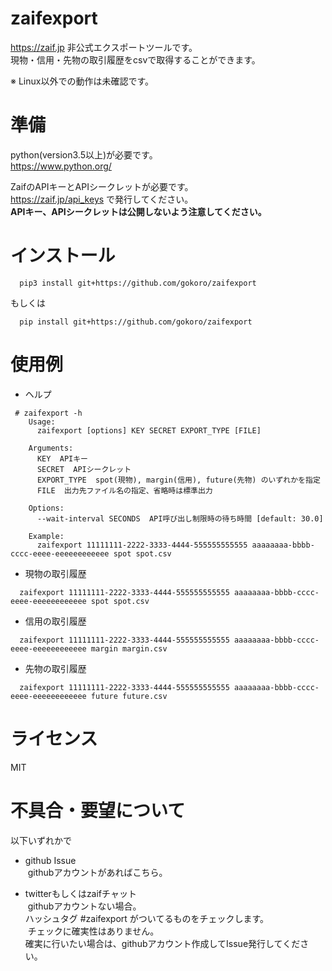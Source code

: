 # zaifexport

https://zaif.jp 非公式エクスポートツールです。  
現物・信用・先物の取引履歴をcsvで取得することができます。  

※ Linux以外での動作は未確認です。

# 準備

python(version3.5以上)が必要です。  
https://www.python.org/

ZaifのAPIキーとAPIシークレットが必要です。  
https://zaif.jp/api_keys で発行してください。  
**APIキー、APIシークレットは公開しないよう注意してください。**

# インストール

```
  pip3 install git+https://github.com/gokoro/zaifexport
```
もしくは
```
  pip install git+https://github.com/gokoro/zaifexport
```

# 使用例

- ヘルプ
```
 # zaifexport -h
    Usage:
      zaifexport [options] KEY SECRET EXPORT_TYPE [FILE]
    
    Arguments:
      KEY  APIキー
      SECRET  APIシークレット
      EXPORT_TYPE  spot(現物), margin(信用), future(先物) のいずれかを指定
      FILE  出力先ファイル名の指定、省略時は標準出力

    Options:
      --wait-interval SECONDS  API呼び出し制限時の待ち時間 [default: 30.0]

    Example:
      zaifexport 11111111-2222-3333-4444-555555555555 aaaaaaaa-bbbb-cccc-eeee-eeeeeeeeeeee spot spot.csv
```

- 現物の取引履歴
```
  zaifexport 11111111-2222-3333-4444-555555555555 aaaaaaaa-bbbb-cccc-eeee-eeeeeeeeeeee spot spot.csv
```

- 信用の取引履歴
```
  zaifexport 11111111-2222-3333-4444-555555555555 aaaaaaaa-bbbb-cccc-eeee-eeeeeeeeeeee margin margin.csv
```

- 先物の取引履歴
```
  zaifexport 11111111-2222-3333-4444-555555555555 aaaaaaaa-bbbb-cccc-eeee-eeeeeeeeeeee future future.csv
```

# ライセンス

MIT

# 不具合・要望について

以下いずれかで
- github Issue  
  githubアカウントがあればこちら。

- twitterもしくはzaifチャット  
  githubアカウントない場合。  
  ハッシュタグ #zaifexport がついてるものをチェックします。  
  チェックに確実性はありません。  
  確実に行いたい場合は、githubアカウント作成してIssue発行してください。  
